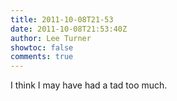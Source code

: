 ```yaml
---
title: 2011-10-08T21-53
date: 2011-10-08T21:53:40Z
author: Lee Turner
showtoc: false
comments: true
---
```


I think I may have had a tad too much.

